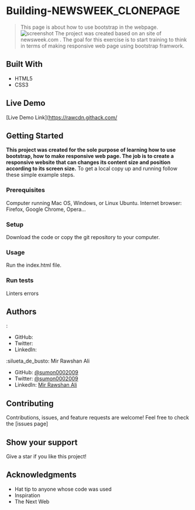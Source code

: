 # Building-NEWSWEEK_CLONEPAGE
> This page is about how to use bootstrap in the webpage.
![screenshot](./images/screenshot.png)
The project was created based on an  site of newsweek.com . The goal for this exercise is to start training  to think in terms of making responsive web page using bootstrap framwork.
## Built With
- HTML5
- CSS3
## Live Demo
[Live Demo Link](https://rawcdn.githack.com/
## Getting Started
**This project was created for the sole purpose of learning how to use bootstrap, how to make responsive web page. The job is to create a responsive website that can changes its content size and position according to its screen size.**
To get a local copy up and running follow these simple example steps.
### Prerequisites
Computer running Mac OS, Windows, or Linux Ubuntu.
Internet browser: Firefox, Google Chrome, Opera...
### Setup
Download the code or copy the git repository to your computer.
### Usage
Run the index.html file.
### Run tests
Linters errors

## Authors
:
- GitHub: 
- Twitter: 
- LinkedIn: 

:silueta_de_busto:  Mir Rawshan Ali
- GitHub: [@sumon0002009](https://github.com/sumon0002001)
- Twitter: [@sumon0002009](https://twitter.com/Sumon0002009)
- LinkedIn: [Mir Rawshan Ali](https://www.linkedin.com/in/mir-rawshan-ali-27b6a5198/)

##  Contributing
Contributions, issues, and feature requests are welcome!
Feel free to check the [issues page]

## Show your support
Give a star if you like this project!

## Acknowledgments
- Hat tip to anyone whose code was used
- Inspiration
- The Next Web
